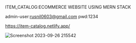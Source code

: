 ITEM_CATALOG:ECOMMERCE WEBSITE USING MERN STACK

admin-user:rusnil0603@gmail.com
pwd:1234

https://item-catalog.netlify.app/

![Screenshot 2023-09-26 215542](https://github.com/SunilSurendran1906/ITEM_CATALOG_FRONTEND/assets/133184647/41d8a932-e6c5-4d3a-a7a2-2382e154b660)
